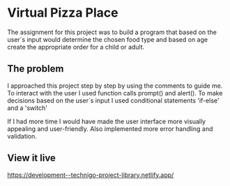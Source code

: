 # Virtual Pizza Place 

The assignment for this project was to build a program that based on the user´s input would determine the chosen food type and based on age create the appropriate order for a child or adult.

## The problem

I approached this project step by step by using the comments to guide me. 
To interact with the user I used function calls prompt() and alert(). 
To make decisions based on the user´s input I used conditional statements 'if-else' and a 'switch'

If I had more time I would have made the user interface more visually appealing and user-friendly. 
Also implemented more error handling and validation.

## View it live

https://development--technigo-project-library.netlify.app/
